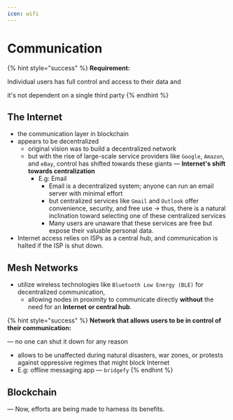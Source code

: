 ```yaml
---
icon: wifi
---
```


# Communication

{% hint style="success" %}
**Requirement:** &#x20;

Individual users has full control and access to their data and&#x20;

it's not dependent on a single third party
{% endhint %}





## The Internet

* the communication layer in blockchain
* appears to be decentralized
  * original vision was to build a decentralized network
  * but with the rise of large-scale service providers like `Google`, `Amazon`, and `eBay`, control has shifted towards these giants — **Internet's shift towards centralization**
    * E.g: Email
      * Email is a decentralized system; anyone can run an email server with minimal effort
      * but centralized services like `Gmail` and `Outlook` offer convenience, security, and free use -> thus, there is a natural inclination toward selecting one of these centralized services
      * Many users are unaware that these services are free but expose their valuable personal data.
* Internet access relies on ISPs as a central hub, and communication is halted if the ISP is shut down.



## Mesh Networks

* utilize wireless technologies like `Bluetooth Low Energy (BLE)` for decentralized communication,&#x20;
  * allowing nodes in proximity to communicate directly **without** the need for an **Internet** **or central hub**.

{% hint style="success" %}
**Network that allows users to be in control of their communication:**

— no one can shut it down for any reason

* allows to be unaffected during natural disasters, war zones, or protests against oppressive regimes that might block Internet
* E.g: offline messaging app —  `bridgefy`
{% endhint %}



## Blockchain

— Now, efforts are being made to harness its benefits.



